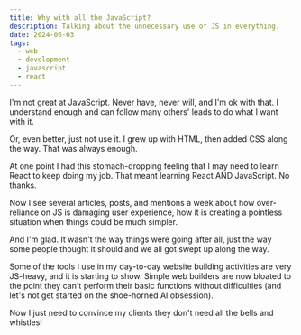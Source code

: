 ```yaml
---
title: Why with all the JavaScript?
description: Talking about the unnecessary use of JS in everything.
date: 2024-06-03
tags:
  - web
  - development
  - javascript
  - react
---
```

I'm not great at JavaScript. Never have, never will, and I'm ok with that. I understand enough and can follow many others' leads to do what I want with it. 

Or, even better, just not use it. I grew up with HTML, then added CSS along the way. That was always enough.

At one point I had this stomach-dropping feeling that I may need to learn React to keep doing my job. That meant learning React AND JavaScript. No thanks.

Now I see several articles, posts, and mentions a week about how over-reliance on JS is damaging user experience, how it is creating a pointless situation when things could be much simpler.

And I'm glad. It wasn't the way things were going after all, just the way some people thought it should and we all got swept up along the way.

Some of the tools I use in my day-to-day website building activities are very JS-heavy, and it is starting to show. Simple web builders are now bloated to the point they can't perform their basic functions without difficulties (and let's not get started on the shoe-horned AI obsession).

Now I just need to convince my clients they don't need all the bells and whistles!